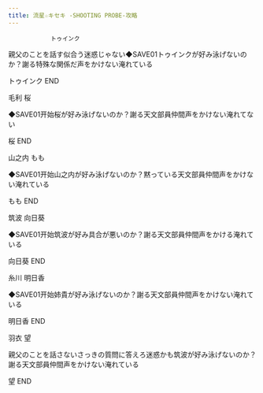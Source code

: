 ```yaml
---
title: 流星☆キセキ ‐SHOOTING PROBE‐攻略
---
```


                トゥインク

親父のことを話す似合う迷惑じゃない◆SAVE01トゥインクが好み泳げないのか？謝る特殊な関係だ声をかけない淹れている

トゥインク END

毛利 桜

◆SAVE01开始桜が好み泳げないのか？謝る天文部員仲間声をかけない淹れてない

桜 END

山之内 もも

◆SAVE01开始山之内が好み泳げないのか？黙っている天文部員仲間声をかけない淹れている

もも END

筑波 向日葵

◆SAVE01开始筑波が好み具合が悪いのか？謝る天文部員仲間声をかける淹れている

向日葵 END

糸川 明日香

◆SAVE01开始姉貴が好み泳げないのか？謝る天文部員仲間声をかけない淹れている

明日香 END

羽衣 望

親父のことを話さないさっきの質問に答えろ迷惑かも筑波が好み泳げないのか？謝る天文部員仲間声をかけない淹れている

望 END
              
